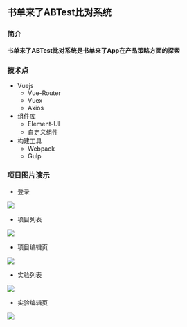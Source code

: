 ## 书单来了ABTest比对系统

### 简介

**书单来了ABTest比对系统是书单来了App在产品策略方面的探索**

### 技术点

* Vuejs
  * Vue-Router
  * Vuex
  * Axios
* 组件库
  * Element-UI
  * 自定义组件
* 构建工具
  * Webpack
  * Gulp

### 项目图片演示

* 登录

<img src="http://bmob-cdn-24498.b0.upaiyun.com/2019/04/01/13b5191f407df26280674d9ac57db597.png" />

* 项目列表

<img src="http://bmob-cdn-24498.b0.upaiyun.com/2019/04/01/892e7ba440f884e580bf03c652bef4b5.png" />

* 项目编辑页

<img src="http://bmob-cdn-24498.b0.upaiyun.com/2019/04/01/af61f5574083ec94805ff1a298fe9e60.png" />

* 实验列表

<img src="http://bmob-cdn-24498.b0.upaiyun.com/2019/04/01/a7c70af940d6de5480e7510d394fd764.png" />

* 实验编辑页

<img src="http://bmob-cdn-24498.b0.upaiyun.com/2019/04/01/35541fef40b0add78027f2ff0bd7ba85.png" />

